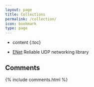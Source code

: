 ```yaml
---
layout: page
title: Collections
permalink: /collection/
icon: bookmark
type: page
---
```


* content
{:toc}

* [ENet](http://enet.bespin.org/) Reliable UDP networking library

## Comments

{% include comments.html %}
